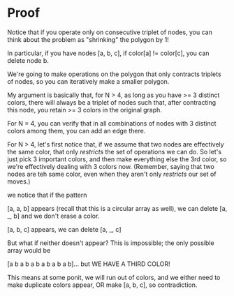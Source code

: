 # Proof 

Notice that if you operate only on consecutive triplet of nodes, you can think about the problem as "shrinking" the polygon by 1! 

In particular, if you have nodes [a, b, c], if color[a] != color[c], you can delete node b. 

We're going to make operations on the polygon that only contracts triplets of nodes, so you can iteratively make a smaller polygon. 

My argument is basically that, for N > 4, as long as you have >= 3 distinct colors, there will always be a triplet of nodes such that, after contracting this node, you retain >= 3 colors in the original graph. 

For N = 4, you can verify that in all combinations of nodes with 3 distinct colors among them, you can add an edge there. 

For N > 4, let's first notice that, if we assume that two nodes are effectively the same color, that only *restricts* the set of operations we can do. So let's just pick 3 important colors, and then make everything else the 3rd color, so we're effectively dealing with 3 colors now. (Remember, saying that two nodes are teh same color, even when they aren't only *restricts* our set of moves.)

we notice that if the pattern

[a, a, b] appears (recall that this is a circular array as well), we can delete [a, _, b] and we don't erase a color. 

[a, b, c] appears, we can delete [a, _, c]

But what if neither doesn't appear? This is impossible; the only possible array would be 

[a b a b a b a b a b a b]... but WE HAVE A THIRD COLOR!

This means at some ponit, we will run out of colors, and we either need to make duplicate colors appear, OR make [a, b, c], so contradiction.


